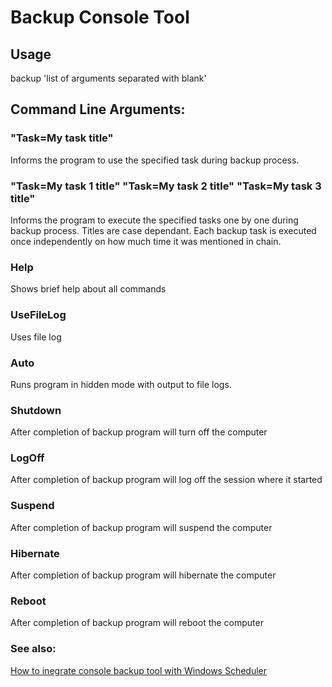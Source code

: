 # Backup Console Tool

## Usage
backup 'list of arguments separated with blank'

## Command Line Arguments:

### "Task=My task title"
Informs the program to use the specified task during backup process.

### "Task=My task 1 title" "Task=My task 2 title" "Task=My task 3 title"
Informs the program to execute the specified tasks one by one during backup process. Titles are case dependant. Each backup task is executed once independently on how much time it was mentioned in chain.

### Help
Shows brief help about all commands

### UseFileLog
Uses file log

### Auto
Runs program in hidden mode with output to file logs.

### Shutdown
After completion of backup program will turn off the computer

### LogOff
After completion of backup program will log off the session where it started

### Suspend
After completion of backup program will suspend the computer

### Hibernate
After completion of backup program will hibernate the computer

### Reboot
After completion of backup program will reboot the computer

### See also:
[How to inegrate console backup tool with Windows Scheduler](../scheduler/IntergrationWithWindowsScheduler.htm)
